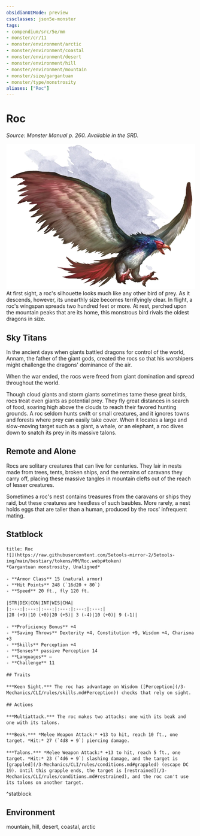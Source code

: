 ```yaml
---
obsidianUIMode: preview
cssclasses: json5e-monster
tags:
- compendium/src/5e/mm
- monster/cr/11
- monster/environment/arctic
- monster/environment/coastal
- monster/environment/desert
- monster/environment/hill
- monster/environment/mountain
- monster/size/gargantuan
- monster/type/monstrosity
aliases: ["Roc"]
---
```

# Roc
*Source: Monster Manual p. 260. Available in the SRD.*  

![](https://raw.githubusercontent.com/5etools-mirror-2/5etools-img/main/bestiary/MM/Roc.webp#right)  
At first sight, a roc's silhouette looks much like any other bird of prey. As it descends, however, its unearthly size becomes terrifyingly clear. In flight, a roc's wingspan spreads two hundred feet or more. At rest, perched upon the mountain peaks that are its home, this monstrous bird rivals the oldest dragons in size.

## Sky Titans

In the ancient days when giants battled dragons for control of the world, Annam, the father of the giant gods, created the rocs so that his worshipers might challenge the dragons' dominance of the air.

When the war ended, the rocs were freed from giant domination and spread throughout the world.

Though cloud giants and storm giants sometimes tame these great birds, rocs treat even giants as potential prey. They fly great distances in search of food, soaring high above the clouds to reach their favored hunting grounds. A roc seldom hunts swift or small creatures, and it ignores towns and forests where prey can easily take cover. When it locates a large and slow-moving target such as a giant, a whale, or an elephant, a roc dives down to snatch its prey in its massive talons.

## Remote and Alone

Rocs are solitary creatures that can live for centuries. They lair in nests made from trees, tents, broken ships, and the remains of caravans they carry off, placing these massive tangles in mountain clefts out of the reach of lesser creatures.

Sometimes a roc's nest contains treasures from the caravans or ships they raid, but these creatures are heedless of such baubles. More rarely, a nest holds eggs that are taller than a human, produced by the rocs' infrequent mating.


## Statblock

```ad-statblock
title: Roc
![](https://raw.githubusercontent.com/5etools-mirror-2/5etools-img/main/bestiary/tokens/MM/Roc.webp#token)
*Gargantuan monstrosity, Unaligned*

- **Armor Class** 15 (natural armor)
- **Hit Points** 248 (`16d20 + 80`) 
- **Speed** 20 ft., fly 120 ft.

|STR|DEX|CON|INT|WIS|CHA|
|:---:|:---:|:---:|:---:|:---:|:---:|
|28 (+9)|10 (+0)|20 (+5)| 3 (-4)|10 (+0)| 9 (-1)|

- **Proficiency Bonus** +4
- **Saving Throws** Dexterity +4, Constitution +9, Wisdom +4, Charisma +3
- **Skills** Perception +4
- **Senses** passive Perception 14
- **Languages** —
- **Challenge** 11

## Traits

***Keen Sight.*** The roc has advantage on Wisdom ([Perception](/3-Mechanics/CLI/rules/skills.md#Perception)) checks that rely on sight.

## Actions

***Multiattack.*** The roc makes two attacks: one with its beak and one with its talons.

***Beak.*** *Melee Weapon Attack:* +13 to hit, reach 10 ft., one target. *Hit:* 27 (`4d8 + 9`) piercing damage.

***Talons.*** *Melee Weapon Attack:* +13 to hit, reach 5 ft., one target. *Hit:* 23 (`4d6 + 9`) slashing damage, and the target is [grappled](/3-Mechanics/CLI/rules/conditions.md#grappled) (escape DC 19). Until this grapple ends, the target is [restrained](/3-Mechanics/CLI/rules/conditions.md#restrained), and the roc can't use its talons on another target.
```
^statblock

## Environment

mountain, hill, desert, coastal, arctic